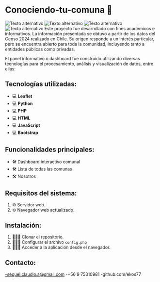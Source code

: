 # Conociendo-tu-comuna 🚀 
![Texto alternativo](base0.png)
![Texto alternativo](base1.png)
![Texto alternativo](base2.png)
![Texto alternativo](base3.png)
Este proyecto fue desarrollado con fines académicos e informativos. La información presentada se obtuvo a partir de los datos del Censo 2024 realizado en Chile. Su origen responde a un interés particular, pero se encuentra abierto para toda la comunidad, incluyendo tanto a entidades públicas como privadas.

El panel informativo o dashboard fue construido utilizando diversas tecnologías para el procesamiento, análisis y visualización de datos, entre ellas:

## Tecnologías utilizadas:
- 💻 **Leaflet**
- 💻 **Python**
- 💻 **PHP**
- 💻 **HTML**
- 💻 **JavaScript**
- 💻 **Bootstrap**


## Funcionalidades principales:
- 🛠️ Dashboard interactivo comunal
- 🛠️ Lista de todas las comunas
- 🛠️ Nosotros

## Requisitos del sistema:
1. ⚙️ Servidor web.
2. ⚙️ Navegador web actualizado.

## Instalación:
1. 👨🏻‍💻 Clonar el repositorio.
2. 👨🏻‍💻 Configurar el archivo `config.php`
3. 👨🏻‍💻 Acceder a la aplicación desde el navegador.

## Contacto:
 -seguel.claudio.a@gmail.com
 -+56 9 75310981
 -github.com/ekos77
